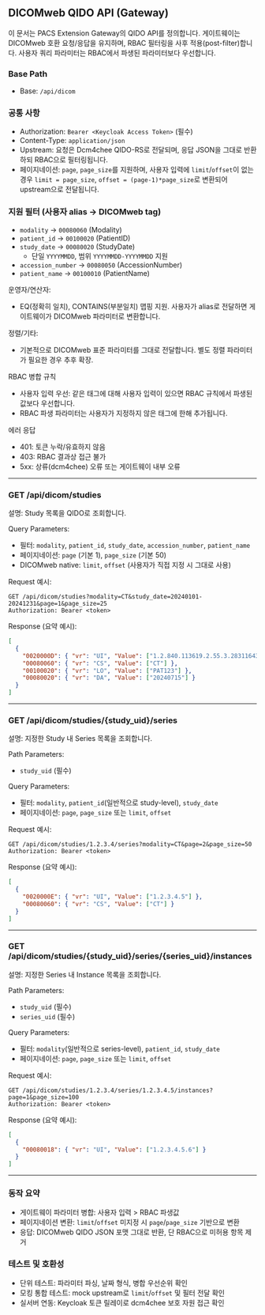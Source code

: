 ## DICOMweb QIDO API (Gateway)

이 문서는 PACS Extension Gateway의 QIDO API를 정의합니다. 게이트웨이는 DICOMweb 호환 요청/응답을 유지하며, RBAC 필터링을 사후 적용(post-filter)합니다. 사용자 쿼리 파라미터는 RBAC에서 파생된 파라미터보다 우선합니다.

### Base Path
- Base: `/api/dicom`

### 공통 사항
- Authorization: `Bearer <Keycloak Access Token>` (필수)
- Content-Type: `application/json`
- Upstream: 요청은 Dcm4chee QIDO-RS로 전달되며, 응답 JSON을 그대로 반환하되 RBAC으로 필터링됩니다.
- 페이지네이션: `page`, `page_size`를 지원하며, 사용자 입력에 `limit`/`offset`이 없는 경우 `limit = page_size`, `offset = (page-1)*page_size`로 변환되어 upstream으로 전달됩니다.

### 지원 필터 (사용자 alias → DICOMweb tag)
- `modality` → `00080060` (Modality)
- `patient_id` → `00100020` (PatientID)
- `study_date` → `00080020` (StudyDate)
  - 단일 `YYYYMMDD`, 범위 `YYYYMMDD-YYYYMMDD` 지원
- `accession_number` → `00080050` (AccessionNumber)
- `patient_name` → `00100010` (PatientName)

운영자/연산자:
- EQ(정확히 일치), CONTAINS(부분일치) 맵핑 지원. 사용자가 alias로 전달하면 게이트웨이가 DICOMweb 파라미터로 변환합니다.

정렬/기타:
- 기본적으로 DICOMweb 표준 파라미터를 그대로 전달합니다. 별도 정렬 파라미터가 필요한 경우 추후 확장.

RBAC 병합 규칙
- 사용자 입력 우선: 같은 태그에 대해 사용자 입력이 있으면 RBAC 규칙에서 파생된 값보다 우선합니다.
- RBAC 파생 파라미터는 사용자가 지정하지 않은 태그에 한해 추가됩니다.

에러 응답
- 401: 토큰 누락/유효하지 않음
- 403: RBAC 결과상 접근 불가
- 5xx: 상류(dcm4chee) 오류 또는 게이트웨이 내부 오류

---

### GET /api/dicom/studies
설명: Study 목록을 QIDO로 조회합니다.

Query Parameters:
- 필터: `modality`, `patient_id`, `study_date`, `accession_number`, `patient_name`
- 페이지네이션: `page` (기본 1), `page_size` (기본 50)
- DICOMweb native: `limit`, `offset` (사용자가 직접 지정 시 그대로 사용)

Request 예시:
```
GET /api/dicom/studies?modality=CT&study_date=20240101-20241231&page=1&page_size=25
Authorization: Bearer <token>
```

Response (요약 예시):
```json
[
  {
    "0020000D": { "vr": "UI", "Value": ["1.2.840.113619.2.55.3.283116435.780.1730234.1"] },
    "00080060": { "vr": "CS", "Value": ["CT"] },
    "00100020": { "vr": "LO", "Value": ["PAT123"] },
    "00080020": { "vr": "DA", "Value": ["20240715"] }
  }
]
```

---

### GET /api/dicom/studies/{study_uid}/series
설명: 지정한 Study 내 Series 목록을 조회합니다.

Path Parameters:
- `study_uid` (필수)

Query Parameters:
- 필터: `modality`, `patient_id`(일반적으로 study-level), `study_date`
- 페이지네이션: `page`, `page_size` 또는 `limit`, `offset`

Request 예시:
```
GET /api/dicom/studies/1.2.3.4/series?modality=CT&page=2&page_size=50
Authorization: Bearer <token>
```

Response (요약 예시):
```json
[
  {
    "0020000E": { "vr": "UI", "Value": ["1.2.3.4.5"] },
    "00080060": { "vr": "CS", "Value": ["CT"] }
  }
]
```

---

### GET /api/dicom/studies/{study_uid}/series/{series_uid}/instances
설명: 지정한 Series 내 Instance 목록을 조회합니다.

Path Parameters:
- `study_uid` (필수)
- `series_uid` (필수)

Query Parameters:
- 필터: `modality`(일반적으로 series-level), `patient_id`, `study_date`
- 페이지네이션: `page`, `page_size` 또는 `limit`, `offset`

Request 예시:
```
GET /api/dicom/studies/1.2.3.4/series/1.2.3.4.5/instances?page=1&page_size=100
Authorization: Bearer <token>
```

Response (요약 예시):
```json
[
  {
    "00080018": { "vr": "UI", "Value": ["1.2.3.4.5.6"] }
  }
]
```

---

### 동작 요약
- 게이트웨이 파라미터 병합: 사용자 입력 > RBAC 파생값
- 페이지네이션 변환: `limit`/`offset` 미지정 시 `page`/`page_size` 기반으로 변환
- 응답: DICOMweb QIDO JSON 포맷 그대로 반환, 단 RBAC으로 미허용 항목 제거

### 테스트 및 호환성
- 단위 테스트: 파라미터 파싱, 날짜 형식, 병합 우선순위 확인
- 모킹 통합 테스트: mock upstream로 `limit`/`offset` 및 필터 전달 확인
- 실서버 연동: Keycloak 토큰 릴레이로 dcm4chee 보호 자원 접근 확인

